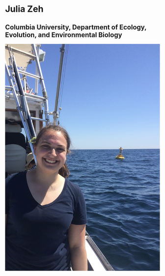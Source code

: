# Julia Zeh
## Columbia University, Department of Ecology, Evolution, and Environmental Biology
![Julia Zeh headshot](https://raw.githubusercontent.com/juliazeh/juliazeh.github.io/master/fullsizeoutput_999.jpeg)
